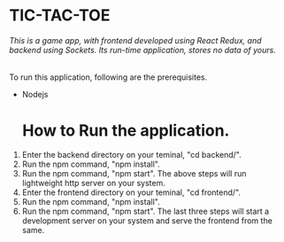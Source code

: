 # TIC-TAC-TOE
###### This is a game app, with frontend developed using React Redux, and backend using Sockets. Its run-time application, stores no data of yours.

To run this application, following are the prerequisites.
* Nodejs

    # How to Run the application.
1. Enter the backend directory on your teminal, "cd backend/".
2. Run the npm command, "npm install".
3. Run the npm command, "npm start".
    The above steps will run lightweight http server on your system.
4. Enter the frontend directory on your teminal, "cd frontend/".
5. Run the npm command, "npm install".
6. Run the npm command, "npm start".
    The last three steps will start a development server on your system and serve the frontend from the same.
